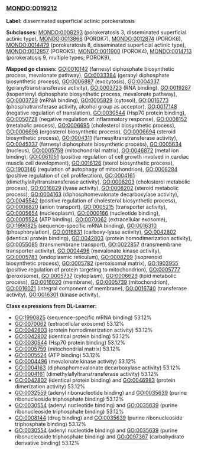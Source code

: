 
### [MONDO:0019212](http://purl.obolibrary.org/obo/MONDO_0019212)
**Label:** disseminated superficial actinic porokeratosis

**Subclasses:** [MONDO:0008293](http://purl.obolibrary.org/obo/MONDO_0008293) (porokeratosis 3, disseminated superficial actinic type), [MONDO:0013868](http://purl.obolibrary.org/obo/MONDO_0013868) (POROK7), [MONDO:0012874](http://purl.obolibrary.org/obo/MONDO_0012874) (POROK6), [MONDO:0014479](http://purl.obolibrary.org/obo/MONDO_0014479) (porokeratosis 8, disseminated superficial actinic type), [MONDO:0012857](http://purl.obolibrary.org/obo/MONDO_0012857) (POROK5), [MONDO:0011900](http://purl.obolibrary.org/obo/MONDO_0011900) (POROK4), [MONDO:0014713](http://purl.obolibrary.org/obo/MONDO_0014713) (porokeratosis 9, multiple types; POROK9), 

**Mapped go classes:** [GO:0010142](http://purl.obolibrary.org/obo/GO_0010142) (farnesyl diphosphate biosynthetic process, mevalonate pathway), [GO:0033384](http://purl.obolibrary.org/obo/GO_0033384) (geranyl diphosphate biosynthetic process), [GO:0006887](http://purl.obolibrary.org/obo/GO_0006887) (exocytosis), [GO:0004337](http://purl.obolibrary.org/obo/GO_0004337) (geranyltranstransferase activity), [GO:0003723](http://purl.obolibrary.org/obo/GO_0003723) (RNA binding), [GO:0019287](http://purl.obolibrary.org/obo/GO_0019287) (isopentenyl diphosphate biosynthetic process, mevalonate pathway), [GO:0003729](http://purl.obolibrary.org/obo/GO_0003729) (mRNA binding), [GO:0005829](http://purl.obolibrary.org/obo/GO_0005829) (cytosol), [GO:0016773](http://purl.obolibrary.org/obo/GO_0016773) (phosphotransferase activity, alcohol group as acceptor), [GO:0017148](http://purl.obolibrary.org/obo/GO_0017148) (negative regulation of translation), [GO:0030544](http://purl.obolibrary.org/obo/GO_0030544) (Hsp70 protein binding), [GO:0050728](http://purl.obolibrary.org/obo/GO_0050728) (negative regulation of inflammatory response), [GO:0008152](http://purl.obolibrary.org/obo/GO_0008152) (metabolic process), [GO:0006695](http://purl.obolibrary.org/obo/GO_0006695) (cholesterol biosynthetic process), [GO:0006696](http://purl.obolibrary.org/obo/GO_0006696) (ergosterol biosynthetic process), [GO:0006694](http://purl.obolibrary.org/obo/GO_0006694) (steroid biosynthetic process), [GO:0004311](http://purl.obolibrary.org/obo/GO_0004311) (farnesyltranstransferase activity), [GO:0045337](http://purl.obolibrary.org/obo/GO_0045337) (farnesyl diphosphate biosynthetic process), [GO:0005634](http://purl.obolibrary.org/obo/GO_0005634) (nucleus), [GO:0005759](http://purl.obolibrary.org/obo/GO_0005759) (mitochondrial matrix), [GO:0046872](http://purl.obolibrary.org/obo/GO_0046872) (metal ion binding), [GO:0061051](http://purl.obolibrary.org/obo/GO_0061051) (positive regulation of cell growth involved in cardiac muscle cell development), [GO:0016126](http://purl.obolibrary.org/obo/GO_0016126) (sterol biosynthetic process), [GO:1903146](http://purl.obolibrary.org/obo/GO_1903146) (regulation of autophagy of mitochondrion), [GO:0008284](http://purl.obolibrary.org/obo/GO_0008284) (positive regulation of cell proliferation), [GO:0004161](http://purl.obolibrary.org/obo/GO_0004161) (dimethylallyltranstransferase activity), [GO:0008203](http://purl.obolibrary.org/obo/GO_0008203) (cholesterol metabolic process), [GO:0016829](http://purl.obolibrary.org/obo/GO_0016829) (lyase activity), [GO:0008202](http://purl.obolibrary.org/obo/GO_0008202) (steroid metabolic process), [GO:0004163](http://purl.obolibrary.org/obo/GO_0004163) (diphosphomevalonate decarboxylase activity), [GO:0045542](http://purl.obolibrary.org/obo/GO_0045542) (positive regulation of cholesterol biosynthetic process), [GO:0006820](http://purl.obolibrary.org/obo/GO_0006820) (anion transport), [GO:0005215](http://purl.obolibrary.org/obo/GO_0005215) (transporter activity), [GO:0005654](http://purl.obolibrary.org/obo/GO_0005654) (nucleoplasm), [GO:0000166](http://purl.obolibrary.org/obo/GO_0000166) (nucleotide binding), [GO:0005524](http://purl.obolibrary.org/obo/GO_0005524) (ATP binding), [GO:0070062](http://purl.obolibrary.org/obo/GO_0070062) (extracellular exosome), [GO:1990825](http://purl.obolibrary.org/obo/GO_1990825) (sequence-specific mRNA binding), [GO:0016310](http://purl.obolibrary.org/obo/GO_0016310) (phosphorylation), [GO:0016831](http://purl.obolibrary.org/obo/GO_0016831) (carboxy-lyase activity), [GO:0042802](http://purl.obolibrary.org/obo/GO_0042802) (identical protein binding), [GO:0042803](http://purl.obolibrary.org/obo/GO_0042803) (protein homodimerization activity), [GO:0055085](http://purl.obolibrary.org/obo/GO_0055085) (transmembrane transport), [GO:0022857](http://purl.obolibrary.org/obo/GO_0022857) (transmembrane transporter activity), [GO:0004496](http://purl.obolibrary.org/obo/GO_0004496) (mevalonate kinase activity), [GO:0005783](http://purl.obolibrary.org/obo/GO_0005783) (endoplasmic reticulum), [GO:0008299](http://purl.obolibrary.org/obo/GO_0008299) (isoprenoid biosynthetic process), [GO:0005782](http://purl.obolibrary.org/obo/GO_0005782) (peroxisomal matrix), [GO:1903955](http://purl.obolibrary.org/obo/GO_1903955) (positive regulation of protein targeting to mitochondrion), [GO:0005777](http://purl.obolibrary.org/obo/GO_0005777) (peroxisome), [GO:0005737](http://purl.obolibrary.org/obo/GO_0005737) (cytoplasm), [GO:0006629](http://purl.obolibrary.org/obo/GO_0006629) (lipid metabolic process), [GO:0016020](http://purl.obolibrary.org/obo/GO_0016020) (membrane), [GO:0005739](http://purl.obolibrary.org/obo/GO_0005739) (mitochondrion), [GO:0016021](http://purl.obolibrary.org/obo/GO_0016021) (integral component of membrane), [GO:0016740](http://purl.obolibrary.org/obo/GO_0016740) (transferase activity), [GO:0016301](http://purl.obolibrary.org/obo/GO_0016301) (kinase activity), 

**Class expressions from DL-Learner:**

- [GO:1990825](http://purl.obolibrary.org/obo/GO_1990825) (sequence-specific mRNA binding) 53.12%
- [GO:0070062](http://purl.obolibrary.org/obo/GO_0070062) (extracellular exosome) 53.12%
- [GO:0042803](http://purl.obolibrary.org/obo/GO_0042803) (protein homodimerization activity) 53.12%
- [GO:0042802](http://purl.obolibrary.org/obo/GO_0042802) (identical protein binding) 53.12%
- [GO:0030544](http://purl.obolibrary.org/obo/GO_0030544) (Hsp70 protein binding) 53.12%
- [GO:0005759](http://purl.obolibrary.org/obo/GO_0005759) (mitochondrial matrix) 53.12%
- [GO:0005524](http://purl.obolibrary.org/obo/GO_0005524) (ATP binding) 53.12%
- [GO:0004496](http://purl.obolibrary.org/obo/GO_0004496) (mevalonate kinase activity) 53.12%
- [GO:0004163](http://purl.obolibrary.org/obo/GO_0004163) (diphosphomevalonate decarboxylase activity) 53.12%
- [GO:0004161](http://purl.obolibrary.org/obo/GO_0004161) (dimethylallyltranstransferase activity) 53.12%
- [GO:0042802](http://purl.obolibrary.org/obo/GO_0042802) (identical protein binding) and [GO:0046983](http://purl.obolibrary.org/obo/GO_0046983) (protein dimerization activity) 53.12%
- [GO:0032559](http://purl.obolibrary.org/obo/GO_0032559) (adenyl ribonucleotide binding) and [GO:0035639](http://purl.obolibrary.org/obo/GO_0035639) (purine ribonucleoside triphosphate binding) 53.12%
- [GO:0030554](http://purl.obolibrary.org/obo/GO_0030554) (adenyl nucleotide binding) and [GO:0035639](http://purl.obolibrary.org/obo/GO_0035639) (purine ribonucleoside triphosphate binding) 53.12%
- [GO:0008144](http://purl.obolibrary.org/obo/GO_0008144) (drug binding) and [GO:0035639](http://purl.obolibrary.org/obo/GO_0035639) (purine ribonucleoside triphosphate binding) 53.12%
- [GO:0030554](http://purl.obolibrary.org/obo/GO_0030554) (adenyl nucleotide binding) and [GO:0035639](http://purl.obolibrary.org/obo/GO_0035639) (purine ribonucleoside triphosphate binding) and [GO:0097367](http://purl.obolibrary.org/obo/GO_0097367) (carbohydrate derivative binding) 53.12%


